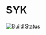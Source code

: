# SYK

[![Build Status](https://github.com/VahidHosseinzadeh/SYK.jl/actions/workflows/CI.yml/badge.svg?branch=main)](https://github.com/VahidHosseinzadeh/SYK.jl/actions/workflows/CI.yml?query=branch%3Amain)
